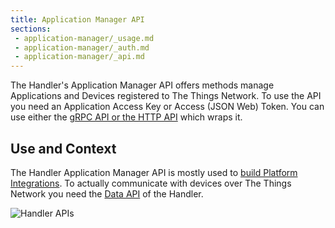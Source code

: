 ```yaml
---
title: Application Manager API
sections:
 - application-manager/_usage.md
 - application-manager/_auth.md
 - application-manager/_api.md
---
```


The Handler's Application Manager API offers methods manage Applications and Devices registered to The Things Network. To use the API you need an Application Access Key or Access (JSON Web) Token. You can use either the [gRPC API or the HTTP API](#grpc-or-http) which wraps it.

## Use and Context

The Handler Application Manager API is mostly used to [build Platform Integrations](/build-integration/). To actually communicate with devices over The Things Network you need the [Data API](../../current/mqtt) of the Handler.

![Handler APIs](handler.png)